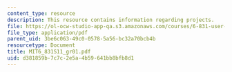 ```yaml
---
content_type: resource
description: This resource contains information regarding projects.
file: https://ol-ocw-studio-app-qa.s3.amazonaws.com/courses/6-831-user-interface-design-and-implementation-spring-2011/d381859b7c7c2e5a4b59641bb8bfb8d1_MIT6_831S11_gr01.pdf
file_type: application/pdf
parent_uid: 3be6c063-49c0-0578-5a56-bc32a70bcb4b
resourcetype: Document
title: MIT6_831S11_gr01.pdf
uid: d381859b-7c7c-2e5a-4b59-641bb8bfb8d1
---
```


